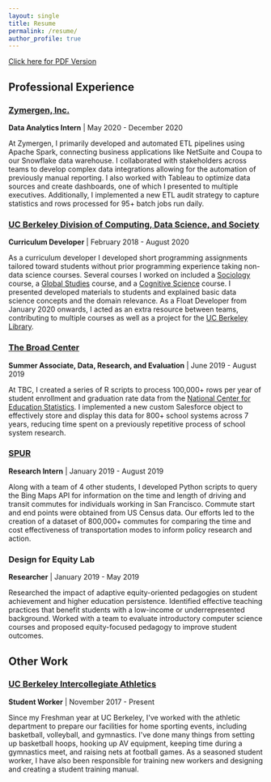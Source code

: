 ```yaml
---
layout: single
title: Resume
permalink: /resume/
author_profile: true
---
```

<a href="https://kyuzuki.github.io/assets/Keilyn_Yuzuki_Resume.pdf" target="_blank">Click here for PDF Version</a>

## Professional Experience
### [Zymergen, Inc.](https://www.zymergen.com/)
**Data Analytics Intern** | May 2020 - December 2020

At Zymergen, I primarily developed and automated ETL pipelines using Apache Spark, connecting business applications like NetSuite and Coupa to our Snowflake data warehouse. I collaborated with stakeholders across teams to develop complex data integrations allowing for the automation of previously manual reporting. I also worked with Tableau to optimize data sources and create dashboards, one of which I presented to multiple executives. Additionally, I implemented a new ETL audit strategy to capture statistics and rows processed for 95+ batch jobs run daily.

### [UC Berkeley Division of Computing, Data Science, and Society](https://data.berkeley.edu/)
**Curriculum Developer** | February 2018 - August 2020

As a curriculum developer I developed short programming assignments tailored toward students without prior programming experience taking non-data science courses. Several courses I worked on included a [Sociology](https://github.com/ds-modules/SOC-5-Fall19) course, a [Global Studies](https://github.com/ds-modules/IAS-150) course, and a [Cognitive Science](https://github.com/ds-modules/COGSCI-1) course. I presented developed materials to students and explained basic data science concepts and the domain relevance. As a Float Developer from January 2020 onwards, I acted as an extra resource between teams, contributing to multiple courses as well as a project for the [UC Berkeley Library](https://github.com/ds-modules/Library).

### [The Broad Center](https://www.broadcenter.org/)
**Summer Associate, Data, Research, and Evaluation** | June 2019 - August 2019

At TBC, I created a series of R scripts to process 100,000+ rows per year of student enrollment and graduation rate data from the [National Center for Education Statistics](https://nces.ed.gov/). I implemented a new custom Salesforce object to effectively store and display this data for 800+ school systems across 7 years, reducing time spent on a previously repetitive  process of school system research.

### [SPUR](https://www.spur.org/)
**Research Intern** | January 2019 - August 2019

Along with a team of 4 other students, I developed Python scripts to query the Bing Maps API for information on the time and length of driving and transit commutes for individuals working in San Francisco. Commute start and end points were obtained from US Census data. Our efforts led to the creation of a dataset of 800,000+ commutes for comparing the time and cost effectiveness of transportation modes to inform policy research and action.

### Design for Equity Lab
**Researcher** | January 2019 - May 2019

Researched the impact of adaptive equity-oriented pedagogies on student achievement and higher education persistence. Identified effective teaching practices that benefit students with a low-income or underrepresented background. Worked with a team to evaluate introductory computer science courses and proposed equity-focused pedagogy to improve student outcomes.


## Other Work
### [UC Berkeley Intercollegiate Athletics](https://calbears.com/)
**Student Worker** | November 2017 - Present

Since my Freshman year at UC Berkeley, I've worked with the athletic department to prepare our facilities for home sporting events, including basketball, volleyball, and gymnastics. I've done many things from setting up basketball hoops, hooking up AV equipment, keeping time during a gymnastics meet, and raising nets at football games. As a seasoned student worker, I have also been responsible for training new workers and designing and creating a student training manual.
